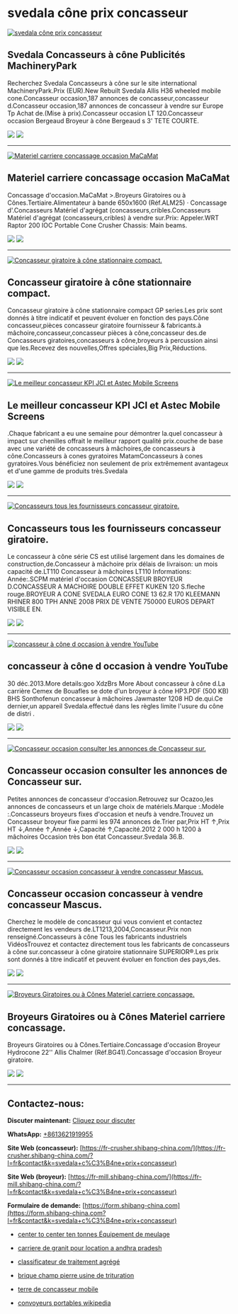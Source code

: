 # svedala cône prix concasseur

<a href="https://swt.shibang-china.com/?l=fr&img&k=svedala+c%C3%B4ne+prix+concasseur" target="_blank">![svedala cône prix concasseur](http://static.shibang-china.com/all-800x300/639.jpg)</a>

## Svedala Concasseurs à cône Publicités MachineryPark
Recherchez Svedala Concasseurs à cône sur le site international MachineryPark.Prix (EUR).New Rebuilt Svedala Allis H36 wheeled mobile cone.Concasseur occasion,187 annonces de concasseur,concasseur d.Concasseur occasion,187 annonces de concasseur à vendre sur Europe Tp Achat de.(Mise à prix).Concasseur occasion LT 120.Concasseur occasion Bergeaud Broyeur à cône Bergeaud s 3&#39; TETE COURTE.


<a href="https://whatsapp.shibangsoft.com/WhatsApp.php" target="_blank" title="WhatsApp">![](http://static.shibang-china.com/icon/whatsapp.png)</a> <a href="https://swt.shibang-china.com/?l=fr&icon&k=svedala+c%C3%B4ne+prix+concasseur" target="_blank">![](http://static.shibang-china.com/icon/chat-fr.png)</a>

---

<a href="https://swt.shibang-china.com/?l=fr&img&k=svedala+c%C3%B4ne+prix+concasseur" target="_blank">![Materiel carriere concassage occasion MaCaMat](http://static.shibang-china.com/all-800x300/888.jpg)</a>

## Materiel carriere concassage occasion MaCaMat
Concassage d&#39;occasion.MaCaMat &gt;.Broyeurs Giratoires ou à Cônes.Tertiaire.Alimentateur à bande 650x1600 (Réf.ALM25) &middot; Concassage d&#39;.Concasseurs Matériel d&#39;agrégat (concasseurs,cribles.Concasseurs Matériel d&#39;agrégat (concasseurs,cribles) à vendre sur.Prix: Appeler.WRT Raptor 200 IOC Portable Cone Crusher Chassis: Main beams.


<a href="https://whatsapp.shibangsoft.com/WhatsApp.php" target="_blank" title="WhatsApp">![](http://static.shibang-china.com/icon/whatsapp.png)</a> <a href="https://swt.shibang-china.com/?l=fr&icon&k=svedala+c%C3%B4ne+prix+concasseur" target="_blank">![](http://static.shibang-china.com/icon/chat-fr.png)</a>

---

<a href="https://swt.shibang-china.com/?l=fr&img&k=svedala+c%C3%B4ne+prix+concasseur" target="_blank">![Concasseur giratoire à cône stationnaire compact.](http://static.shibang-china.com/all-800x300/318.jpg)</a>

## Concasseur giratoire à cône stationnaire compact.
Concasseur giratoire à cône stationnaire compact GP series.Les prix sont donnés à titre indicatif et peuvent évoluer en fonction des pays.Cône concasseur,pièces concasseur giratoire fournisseur &amp; fabricants.à mâchoire,concasseur,concasseur pièces à cône,concasseur des.de Concasseurs giratoires,concasseurs à cône,broyeurs à percussion ainsi que les.Recevez des nouvelles,Offres spéciales,Big Prix,Réductions.


<a href="https://whatsapp.shibangsoft.com/WhatsApp.php" target="_blank" title="WhatsApp">![](http://static.shibang-china.com/icon/whatsapp.png)</a> <a href="https://swt.shibang-china.com/?l=fr&icon&k=svedala+c%C3%B4ne+prix+concasseur" target="_blank">![](http://static.shibang-china.com/icon/chat-fr.png)</a>

---

<a href="https://swt.shibang-china.com/?l=fr&img&k=svedala+c%C3%B4ne+prix+concasseur" target="_blank">![Le meilleur concasseur KPI JCI et Astec Mobile Screens](http://static.shibang-china.com/all-800x300/98.jpg)</a>

## Le meilleur concasseur KPI JCI et Astec Mobile Screens
.Chaque fabricant a eu une semaine pour démontrer la.quel concasseur à impact sur chenilles offrait le meilleur rapport qualité prix.couche de base avec une variété de concasseurs à mâchoires,de concasseurs à cône.Concasseurs à cones gyratoires MatamConcasseurs à cones gyratoires.Vous bénéficiez non seulement de prix extrêmement avantageux et d&#39;une gamme de produits très.Svedala


<a href="https://whatsapp.shibangsoft.com/WhatsApp.php" target="_blank" title="WhatsApp">![](http://static.shibang-china.com/icon/whatsapp.png)</a> <a href="https://swt.shibang-china.com/?l=fr&icon&k=svedala+c%C3%B4ne+prix+concasseur" target="_blank">![](http://static.shibang-china.com/icon/chat-fr.png)</a>

---

<a href="https://swt.shibang-china.com/?l=fr&img&k=svedala+c%C3%B4ne+prix+concasseur" target="_blank">![Concasseurs tous les fournisseurs concasseur giratoire.](http://static.shibang-china.com/all-800x300/10.jpg)</a>

## Concasseurs tous les fournisseurs concasseur giratoire.
Le concasseur à cône série CS est utilisé largement dans les domaines de construction,de.Concasseur à mâchoire prix délais de livraison: un mois capacité de.LT110 Concasseur à mâchoires LT110 Informations: Année:.SCPM matériel d&#39;occasion CONCASSEUR BROYEUR D.CONCASSEUR A MACHOIRE DOUBLE EFFET KUKEN 120 S.fleche rouge.BROYEUR A CONE SVEDALA EURO CONE 13 62.R 170 KLEEMANN RHINER 800 TPH ANNE 2008 PRIX DE VENTE 750000 EUROS DEPART VISIBLE EN.


<a href="https://whatsapp.shibangsoft.com/WhatsApp.php" target="_blank" title="WhatsApp">![](http://static.shibang-china.com/icon/whatsapp.png)</a> <a href="https://swt.shibang-china.com/?l=fr&icon&k=svedala+c%C3%B4ne+prix+concasseur" target="_blank">![](http://static.shibang-china.com/icon/chat-fr.png)</a>

---

<a href="https://swt.shibang-china.com/?l=fr&img&k=svedala+c%C3%B4ne+prix+concasseur" target="_blank">![concasseur à cône d occasion à vendre YouTube](http://static.shibang-china.com/all-800x300/1172.jpg)</a>

## concasseur à cône d occasion à vendre YouTube
30 déc.2013.More details:goo XdzBrs More About concasseur à cône d.La carrière Cemex de Bouafles se dote d&#39;un broyeur à cône HP3.PDF (500 KB) BHS Sonthofenun concasseur à mâchoires Jawmaster 1208 HD de.qui.Ce dernier,un appareil Svedala.effectué dans les règles limite l&#39;usure du cône de distri .


<a href="https://whatsapp.shibangsoft.com/WhatsApp.php" target="_blank" title="WhatsApp">![](http://static.shibang-china.com/icon/whatsapp.png)</a> <a href="https://swt.shibang-china.com/?l=fr&icon&k=svedala+c%C3%B4ne+prix+concasseur" target="_blank">![](http://static.shibang-china.com/icon/chat-fr.png)</a>

---

<a href="https://swt.shibang-china.com/?l=fr&img&k=svedala+c%C3%B4ne+prix+concasseur" target="_blank">![Concasseur occasion consulter les annonces de Concasseur sur.](http://static.shibang-china.com/all-800x300/961.jpg)</a>

## Concasseur occasion consulter les annonces de Concasseur sur.
Petites annonces de concasseur d&#39;occasion.Retrouvez sur Ocazoo,les annonces de concasseurs et un large choix de matériels.Marque :.Modèle :.Concasseurs broyeurs fixes d&#39;occasion et neufs à vendre.Trouvez un Concasseur broyeur fixe parmi les 974 annonces de.Trier par,Prix HT ↑,Prix HT ↓,Année ↑,Année ↓,Capacité ↑,Capacité.2012 2 000 h 1200 à mâchoires Occasion très bon état Concasseur.Svedala 36.B.


<a href="https://whatsapp.shibangsoft.com/WhatsApp.php" target="_blank" title="WhatsApp">![](http://static.shibang-china.com/icon/whatsapp.png)</a> <a href="https://swt.shibang-china.com/?l=fr&icon&k=svedala+c%C3%B4ne+prix+concasseur" target="_blank">![](http://static.shibang-china.com/icon/chat-fr.png)</a>

---

<a href="https://swt.shibang-china.com/?l=fr&img&k=svedala+c%C3%B4ne+prix+concasseur" target="_blank">![Concasseur occasion concasseur à vendre concasseur Mascus.](http://static.shibang-china.com/all-800x300/429.jpg)</a>

## Concasseur occasion concasseur à vendre concasseur Mascus.
Cherchez le modèle de concasseur qui vous convient et contactez directement les vendeurs de.LT1213,2004,Concasseur.Prix non renseigné.Concasseurs à cône Tous les fabricants industriels VidéosTrouvez et contactez directement tous les fabricants de concasseurs à cône sur.concasseur à cône giratoire stationnaire SUPERIOR®.Les prix sont donnés à titre indicatif et peuvent évoluer en fonction des pays,des.


<a href="https://whatsapp.shibangsoft.com/WhatsApp.php" target="_blank" title="WhatsApp">![](http://static.shibang-china.com/icon/whatsapp.png)</a> <a href="https://swt.shibang-china.com/?l=fr&icon&k=svedala+c%C3%B4ne+prix+concasseur" target="_blank">![](http://static.shibang-china.com/icon/chat-fr.png)</a>

---

<a href="https://swt.shibang-china.com/?l=fr&img&k=svedala+c%C3%B4ne+prix+concasseur" target="_blank">![Broyeurs Giratoires ou à Cônes Materiel carriere concassage.](http://static.shibang-china.com/all-800x300/1507.jpg)</a>

## Broyeurs Giratoires ou à Cônes Materiel carriere concassage.
Broyeurs Giratoires ou à Cônes.Tertiaire.Concassage d&#39;occasion Broyeur Hydrocone 22&#39;&#39; Allis Chalmer (Réf.BG41).Concassage d&#39;occasion Broyeur giratoire.

<a href="https://whatsapp.shibangsoft.com/WhatsApp.php" target="_blank" title="WhatsApp">![](http://static.shibang-china.com/icon/whatsapp.png)</a> <a href="https://swt.shibang-china.com/?l=fr&icon&k=svedala+c%C3%B4ne+prix+concasseur" target="_blank">![](http://static.shibang-china.com/icon/chat-fr.png)</a>

---
## Contactez-nous:

**Discuter maintenant:** [Cliquez pour discuter](https://swt.shibang-china.com?l=fr&contact&k=svedala+c%C3%B4ne+prix+concasseur)

**WhatsApp:**  [+8613621919955](https://whatsapp.shibangsoft.com/WhatsApp.php)

**Site Web (concasseur):** [https://fr-crusher.shibang-china.com/](https://fr-crusher.shibang-china.com/?l=fr&contact&k=svedala+c%C3%B4ne+prix+concasseur)

**Site Web (broyeur):** [https://fr-mill.shibang-china.com/](https://fr-mill.shibang-china.com/?l=fr&contact&k=svedala+c%C3%B4ne+prix+concasseur)

**Formulaire de demande:** [https://form.shibang-china.com](https://form.shibang-china.com?l=fr&contact&k=svedala+c%C3%B4ne+prix+concasseur)

* [center to center ten tonnes Équipement de meulage](../53/center%20to%20center%20ten%20tonnes%20%C3%89quipement%20de%20meulage.md)

* [carriere de granit pour location a andhra pradesh](../54/carriere%20de%20granit%20pour%20location%20a%20andhra%20pradesh.md)

* [classificateur de traitement agrégé](../53/classificateur%20de%20traitement%20agr%C3%A9g%C3%A9.md)

* [brique champ pierre usine de trituration](../41/brique%20champ%20pierre%20usine%20de%20trituration.md)

* [terre de concasseur mobile](../46/terre%20de%20concasseur%20mobile.md)

* [convoyeurs portables wikipedia](../47/convoyeurs%20portables%20wikipedia.md)